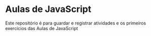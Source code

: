# Aulas de JavaScript
Este repositório é para guardar e registrar atividades e os primeiros exercícios das Aulas de JavaScript
